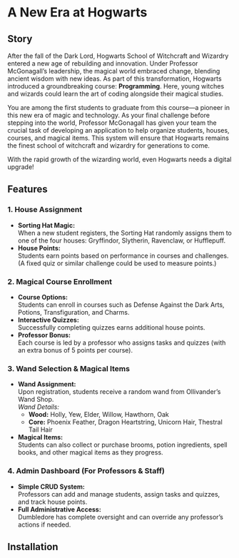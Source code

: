 # A New Era at Hogwarts

## Story

After the fall of the Dark Lord, Hogwarts School of Witchcraft and Wizardry entered a new age of rebuilding and innovation. Under Professor McGonagall’s leadership, the magical world embraced change, blending ancient wisdom with new ideas. As part of this transformation, Hogwarts introduced a groundbreaking course: **Programming**. Here, young witches and wizards could learn the art of coding alongside their magical studies.

You are among the first students to graduate from this course—a pioneer in this new era of magic and technology. As your final challenge before stepping into the world, Professor McGonagall has given your team the crucial task of developing an application to help organize students, houses, courses, and magical items. This system will ensure that Hogwarts remains the finest school of witchcraft and wizardry for generations to come.

With the rapid growth of the wizarding world, even Hogwarts needs a digital upgrade!

## Features

### 1. House Assignment
- **Sorting Hat Magic:**  
  When a new student registers, the Sorting Hat randomly assigns them to one of the four houses: Gryffindor, Slytherin, Ravenclaw, or Hufflepuff.
- **House Points:**  
  Students earn points based on performance in courses and challenges. (A fixed quiz or similar challenge could be used to measure points.)

### 2. Magical Course Enrollment
- **Course Options:**  
  Students can enroll in courses such as Defense Against the Dark Arts, Potions, Transfiguration, and Charms.
- **Interactive Quizzes:**  
  Successfully completing quizzes earns additional house points.
- **Professor Bonus:**  
  Each course is led by a professor who assigns tasks and quizzes (with an extra bonus of 5 points per course).

### 3. Wand Selection & Magical Items
- **Wand Assignment:**  
  Upon registration, students receive a random wand from Ollivander’s Wand Shop.  
  *Wand Details:*  
  - **Wood:** Holly, Yew, Elder, Willow, Hawthorn, Oak  
  - **Core:** Phoenix Feather, Dragon Heartstring, Unicorn Hair, Thestral Tail Hair
- **Magical Items:**  
  Students can also collect or purchase brooms, potion ingredients, spell books, and other magical items as they progress.

### 4. Admin Dashboard (For Professors & Staff)
- **Simple CRUD System:**  
  Professors can add and manage students, assign tasks and quizzes, and track house points.
- **Full Administrative Access:**  
  Dumbledore has complete oversight and can override any professor’s actions if needed.

## Installation

